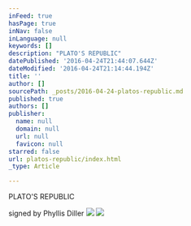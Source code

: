 ```yaml
---
inFeed: true
hasPage: true
inNav: false
inLanguage: null
keywords: []
description: "PLATO'S REPUBLIC"
datePublished: '2016-04-24T21:44:07.644Z'
dateModified: '2016-04-24T21:14:44.194Z'
title: ''
author: []
sourcePath: _posts/2016-04-24-platos-republic.md
published: true
authors: []
publisher:
  name: null
  domain: null
  url: null
  favicon: null
starred: false
url: platos-republic/index.html
_type: Article

---
```

PLATO'S REPUBLIC

signed by Phyllis Diller
![](https://the-grid-user-content.s3-us-west-2.amazonaws.com/1fccca28-f412-4402-8e7a-632bc046a944.jpg)
![](https://the-grid-user-content.s3-us-west-2.amazonaws.com/5099af9e-603c-428e-bf69-d29bf7839839.jpg)